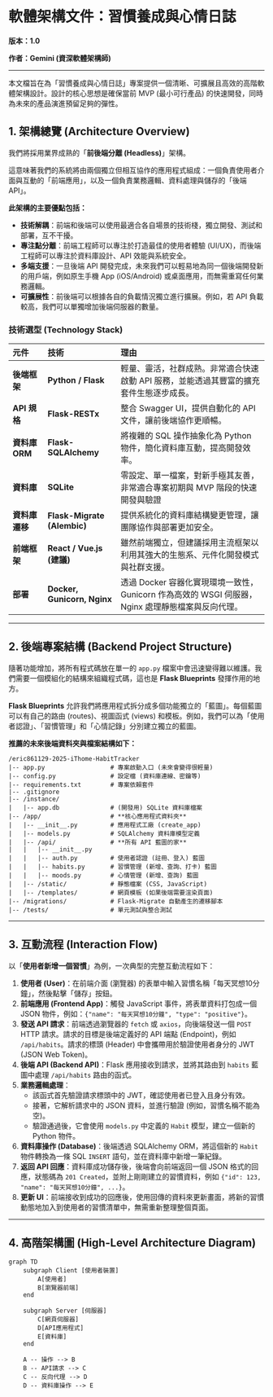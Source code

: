 # 軟體架構文件：習慣養成與心情日誌

**版本：1.0**

**作者：Gemini (資深軟體架構師)**

---

本文檔旨在為「習慣養成與心情日誌」專案提供一個清晰、可擴展且高效的高階軟體架構設計。設計的核心思想是確保當前 MVP (最小可行產品) 的快速開發，同時為未來的產品演進預留足夠的彈性。

## 1. 架構總覽 (Architecture Overview)

我們將採用業界成熟的「**前後端分離 (Headless)**」架構。

這意味著我們的系統將由兩個獨立但相互協作的應用程式組成：一個負責使用者介面與互動的「前端應用」，以及一個負責業務邏輯、資料處理與儲存的「後端 API」。

**此架構的主要優點包括：**

*   **技術解耦**：前端和後端可以使用最適合各自場景的技術棧，獨立開發、測試和部署，互不干擾。
*   **專注點分離**：前端工程師可以專注於打造最佳的使用者體驗 (UI/UX)，而後端工程師可以專注於資料庫設計、API 效能與系統安全。
*   **多端支援**：一旦後端 API 開發完成，未來我們可以輕易地為同一個後端開發新的用戶端，例如原生手機 App (iOS/Android) 或桌面應用，而無需重寫任何業務邏輯。
*   **可擴展性**：前後端可以根據各自的負載情況獨立進行擴展。例如，若 API 負載較高，我們可以單獨增加後端伺服器的數量。

### 技術選型 (Technology Stack)

| 元件           | 技術                        | 理由                                                                                              |
| :------------- | :-------------------------- | :------------------------------------------------------------------------------------------------ |
| **後端框架**   | **Python / Flask**          | 輕量、靈活，社群成熟。非常適合快速啟動 API 服務，並能透過其豐富的擴充套件生態逐步成長。           |
| **API 規格**   | **Flask-RESTx**             | 整合 Swagger UI，提供自動化的 API 文件，讓前後端協作更順暢。                                      |
| **資料庫 ORM** | **Flask-SQLAlchemy**        | 將複雜的 SQL 操作抽象化為 Python 物件，簡化資料庫互動，提高開發效率。                             |
| **資料庫**     | **SQLite**                  | 零設定、單一檔案，對新手極其友善，非常適合專案初期與 MVP 階段的快速開發與驗證                     |
| **資料庫遷移** | **Flask-Migrate (Alembic)** | 提供系統化的資料庫結構變更管理，讓團隊協作與部署更加安全。                                        |
| **前端框架**   | **React / Vue.js (建議)**   | 雖然前端獨立，但建議採用主流框架以利用其強大的生態系、元件化開發模式與社群支援。                  |
| **部署**       | **Docker, Gunicorn, Nginx** | 透過 Docker 容器化實現環境一致性，Gunicorn 作為高效的 WSGI 伺服器，Nginx 處理靜態檔案與反向代理。 |

---

## 2. 後端專案結構 (Backend Project Structure)

隨著功能增加，將所有程式碼放在單一的 `app.py` 檔案中會迅速變得難以維護。我們需要一個模組化的結構來組織程式碼，這也是 **Flask Blueprints** 發揮作用的地方。

**Flask Blueprints** 允許我們將應用程式拆分成多個功能獨立的「藍圖」。每個藍圖可以有自己的路由 (routes)、視圖函式 (views) 和模板。例如，我們可以為「使用者認證」、「習慣管理」和「心情記錄」分別建立獨立的藍圖。

**推薦的未來後端資料夾與檔案結構如下：**

```
/eric861129-2025-iThome-HabitTracker
|-- app.py                  # 專案啟動入口 (未來會變得很輕量)
|-- config.py               # 設定檔 (資料庫連線、密鑰等)
|-- requirements.txt        # 專案依賴套件
|-- .gitignore
|-- /instance/
|   |-- app.db              # (開發用) SQLite 資料庫檔案
|-- /app/                   # **核心應用程式資料夾**
|   |-- __init__.py         # 應用程式工廠 (create_app)
|   |-- models.py           # SQLAlchemy 資料庫模型定義
|   |-- /api/               # **所有 API 藍圖的家**
|   |   |-- __init__.py
|   |   |-- auth.py         # 使用者認證 (註冊、登入) 藍圖
|   |   |-- habits.py       # 習慣管理 (新增、查詢、打卡) 藍圖
|   |   |-- moods.py        # 心情管理 (新增、查詢) 藍圖
|   |-- /static/            # 靜態檔案 (CSS, JavaScript)
|   |-- /templates/         # 網頁模板 (如果後端需要渲染頁面)
|-- /migrations/            # Flask-Migrate 自動產生的遷移腳本
|-- /tests/                 # 單元測試與整合測試
```

---

## 3. 互動流程 (Interaction Flow)

以「**使用者新增一個習慣**」為例，一次典型的完整互動流程如下：

1.  **使用者 (User)**：在前端介面 (瀏覽器) 的表單中輸入習慣名稱「每天冥想10分鐘」，然後點擊「儲存」按鈕。
2.  **前端應用 (Frontend App)**：觸發 JavaScript 事件，將表單資料打包成一個 JSON 物件，例如：`{"name": "每天冥想10分鐘", "type": "positive"}`。
3.  **發送 API 請求**：前端透過瀏覽器的 `fetch` 或 `axios`，向後端發送一個 `POST` HTTP 請求。請求的目標是後端定義好的 API 端點 (Endpoint)，例如 `/api/habits`。請求的標頭 (Header) 中會攜帶用於驗證使用者身分的 JWT (JSON Web Token)。
4.  **後端 API (Backend API)**：Flask 應用接收到請求，並將其路由到 `habits` 藍圖中處理 `/api/habits` 路由的函式。
5.  **業務邏輯處理**：
    *   該函式首先驗證請求標頭中的 JWT，確認使用者已登入且身分有效。
    *   接著，它解析請求中的 JSON 資料，並進行驗證 (例如，習慣名稱不能為空)。
    *   驗證通過後，它會使用 `models.py` 中定義的 `Habit` 模型，建立一個新的 Python 物件。
6.  **資料庫操作 (Database)**：後端透過 SQLAlchemy ORM，將這個新的 `Habit` 物件轉換為一條 SQL `INSERT` 語句，並在資料庫中新增一筆紀錄。
7.  **返回 API 回應**：資料庫成功儲存後，後端會向前端返回一個 JSON 格式的回應，狀態碼為 `201 Created`，並附上剛剛建立的習慣資料，例如 `{"id": 123, "name": "每天冥想10分鐘", ...}`。
8.  **更新 UI**：前端接收到成功的回應後，使用回傳的資料來更新畫面，將新的習慣動態地加入到使用者的習慣清單中，無需重新整理整個頁面。

---

## 4. 高階架構圖 (High-Level Architecture Diagram)

```mermaid
graph TD
    subgraph Client [使用者裝置]
        A[使用者]
        B[瀏覽器前端]
    end

    subgraph Server [伺服器]
        C[網頁伺服器]
        D[API應用程式]
        E[資料庫]
    end

    A -- 操作 --> B
    B -- API請求 --> C
    C -- 反向代理 --> D
    D -- 資料庫操作 --> E
```
